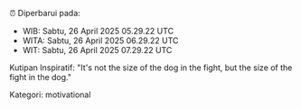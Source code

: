 ⏰ Diperbarui pada:
- WIB: Sabtu, 26 April 2025 05.29.22 UTC
- WITA: Sabtu, 26 April 2025 06.29.22 UTC
- WIT: Sabtu, 26 April 2025 07.29.22 UTC

Kutipan Inspiratif:
"It's not the size of the dog in the fight, but the size of the fight in the dog."


Kategori: motivational

